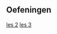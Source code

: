 
## Oefeningen
[les 2](https://github.com/MathLocq/oefeningenles2_Mathieu.git)
[les 3](https://github.com/MathLocq/les-3.git)